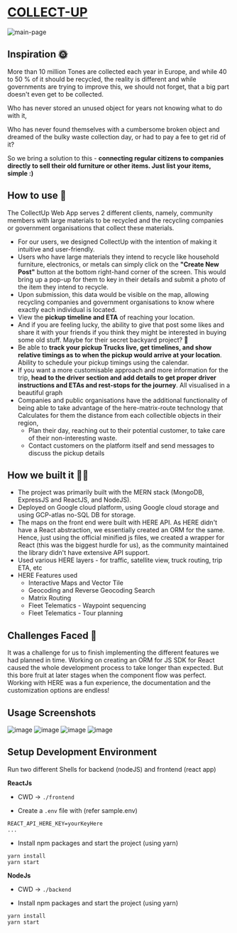 # [COLLECT-UP](https://github.com/Niotane/Collectup)

![main-page](https://user-images.githubusercontent.com/28642011/101401541-7facad80-38f8-11eb-8201-541af644d95f.png)

## Inspiration 🌞
More than 10 million Tones are collected each year in Europe, and while 40 to 50 % of it should be recycled, the reality is different and while governments are trying to improve this, we should not forget, that a big part doesn't even get to be collected.

Who has never stored an unused object for years not knowing what to do with it,

Who has never found themselves with a cumbersome broken object and dreamed of the bulky waste collection day, or had to pay a fee to get rid of it?

So we bring a solution to this - **connecting regular citizens to companies directly to sell their old furniture or other items. Just list your items, simple :)**


## How to use 🔧
The CollectUp Web App serves 2 different clients, namely, community members with large materials to be recycled and the recycling companies or government organisations that collect these materials.

- For our users, we designed CollectUp with the intention of making it intuitive and user-friendly.
- Users who have large materials they intend to recycle like household furniture, electronics, or metals can simply click on the **"Create New Post"** button at the bottom right-hand corner of the screen. This would bring up a pop-up for them to key in their details and submit a photo of the item they intend to recycle.
- Upon submission, this data would be visible on the map, allowing recycling companies and government organisations to know where exactly each individual is located.
- View the **pickup timeline and ETA** of reaching your location.
- And if you are feeling lucky, the ability to give that post some likes and share it with your friends if you think they might be interested in buying some old stuff. Maybe for their secret backyard project? 🤫
- Be able to **track your pickup Trucks live, get timelines, and show relative timings as to when the pickup would arrive at your location**. Ability to schedule your pickup timings using the calendar.
- If you want a more customisable approach and more information for the trip, **head to the driver section and add details to get proper driver instructions and ETAs and rest-stops for the journey**. All visualised in a beautiful graph
- Companies and public organisations have the additional functionality of being able to take advantage of the here-matrix-route technology that Calculates for them the distance from each collectible objects in their region,
  - Plan their day, reaching out to their potential customer, to take care of their non-interesting waste.
  - Contact customers on the platform itself and send messages to discuss the pickup details


## How we built it 🤞🏿
* The project was primarily built with the MERN stack (MongoDB, ExpressJS and ReactJS, and NodeJS).
* Deployed on Google cloud platform, using Google cloud storage and using GCP-atlas no-SQL DB for storage.
* The maps on the front end were built with HERE API. As HERE didn't have a React abstraction, we essentially created an ORM for the same. Hence, just using the official minified js files, we created a wrapper for React (this was the biggest hurdle for us), as the community maintained the library didn't have extensive API support.
* Used various HERE layers - for traffic, satellite view, truck routing, trip ETA, etc
* HERE Features used
  * Interactive Maps and Vector Tile
  * Geocoding and Reverse Geocoding Search
  * Matrix Routing
  * Fleet Telematics - Waypoint sequencing
  * Fleet Telematics - Tour planning 


## Challenges Faced 🚀
It was a challenge for us to finish implementing the different features we had planned in time. Working on creating an ORM for JS SDK for React caused the whole development process to take longer than expected. But this bore fruit at later stages when the component flow was perfect. Working with HERE was a fun experience, the documentation and the customization options are endless!


## Usage Screenshots

![image](https://github.com/user-attachments/assets/7ff3fbf1-610e-447d-86e4-7a1ec7e42a89)
![image](https://github.com/user-attachments/assets/34187f90-6bda-462d-a633-f591fa74ecc8)
![image](https://github.com/user-attachments/assets/7486a51c-3afa-4340-887b-74c22df7825f)
![image](https://github.com/user-attachments/assets/035b7aaa-5e74-4b37-aa30-aea3aedeb00c)


## Setup Development Environment

Run two different Shells for backend (nodeJS) and frontend (react app)

**ReactJs** 

- CWD -> `./frontend`

- Create a `.env` file with (refer sample.env)
```
REACT_API_HERE_KEY=yourKeyHere
...
```

- Install npm packages and start the project (using yarn)
```
yarn install
yarn start
```

**NodeJs**

- CWD -> `./backend`

- Install npm packages and start the project (using yarn)
```
yarn install
yarn start
```
